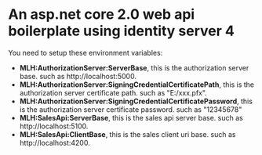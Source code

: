 # An asp.net core 2.0 web api boilerplate using identity server 4
You need to setup these environment variables:   
* **MLH:AuthorizationServer:ServerBase**, this is the authorization server base. such as http://localhost:5000.   
* **MLH:AuthorizationServer:SigningCredentialCertificatePath**, this is the authorization server certificate path. such as "E:/xxx.pfx".  
* **MLH:AuthorizationServer:SigningCredentialCertificatePassword**, this is the authorization server certificate password. such as "12345678"  
* **MLH:SalesApi:ServerBase**, this is the sales api server base. such as http://localhost:5100.     
* **MLH:SalesApi:ClientBase**, this is the sales client uri base. such as http://localhost:4200.  
